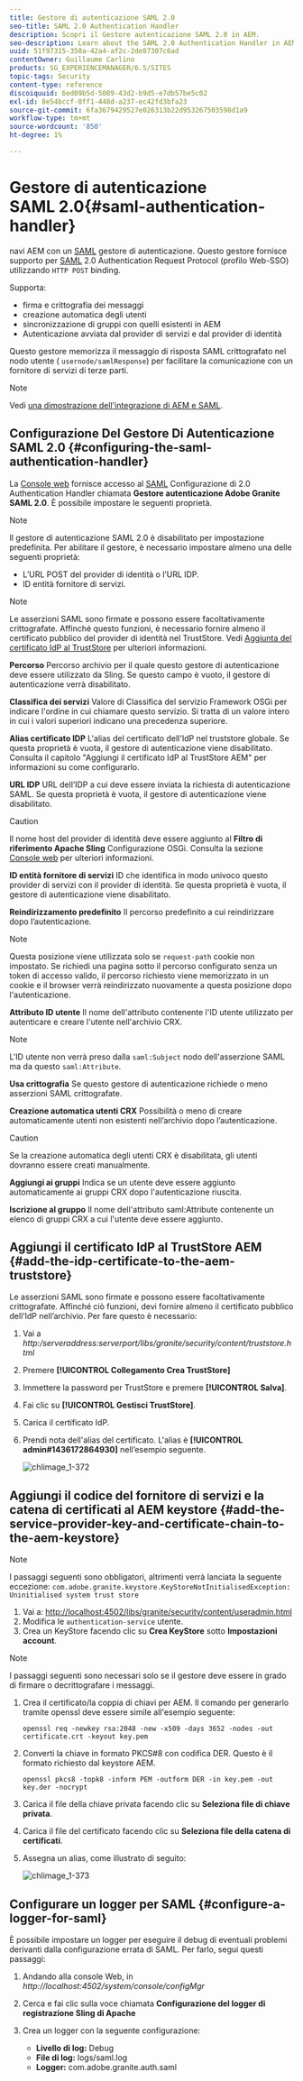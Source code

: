 ```yaml
---
title: Gestore di autenticazione SAML 2.0
seo-title: SAML 2.0 Authentication Handler
description: Scopri il Gestore autenticazione SAML 2.0 in AEM.
seo-description: Learn about the SAML 2.0 Authentication Handler in AEM.
uuid: 51f97315-350a-42a4-af2c-2de87307c6ad
contentOwner: Guillaume Carlino
products: SG_EXPERIENCEMANAGER/6.5/SITES
topic-tags: Security
content-type: reference
discoiquuid: 6ed09b5d-5089-43d2-b9d5-e7db57be5c02
exl-id: 8e54bccf-0ff1-448d-a237-ec42fd3bfa23
source-git-commit: 6fa3679429527e026313b22d953267503598d1a9
workflow-type: tm+mt
source-wordcount: '850'
ht-degree: 1%

---
```


# Gestore di autenticazione SAML 2.0{#saml-authentication-handler}

navi AEM con un [SAML](https://saml.xml.org/saml-specifications) gestore di autenticazione. Questo gestore fornisce supporto per [SAML](https://saml.xml.org/saml-specifications) 2.0 Authentication Request Protocol (profilo Web-SSO) utilizzando `HTTP POST` binding.

Supporta:

* firma e crittografia dei messaggi
* creazione automatica degli utenti
* sincronizzazione di gruppi con quelli esistenti in AEM
* Autenticazione avviata dal provider di servizi e dal provider di identità

Questo gestore memorizza il messaggio di risposta SAML crittografato nel nodo utente ( `usernode/samlResponse`) per facilitare la comunicazione con un fornitore di servizi di terze parti.

>[!NOTE]
>
>Vedi [una dimostrazione dell&#39;integrazione di AEM e SAML](https://experienceleague.adobe.com/docs/experience-cloud-kcs/kbarticles/KA-17481.html).

## Configurazione Del Gestore Di Autenticazione SAML 2.0 {#configuring-the-saml-authentication-handler}

La [Console web](/help/sites-deploying/configuring-osgi.md) fornisce accesso al [SAML](https://saml.xml.org/saml-specifications) Configurazione di 2.0 Authentication Handler chiamata **Gestore autenticazione Adobe Granite SAML 2.0**. È possibile impostare le seguenti proprietà.

>[!NOTE]
>
>Il gestore di autenticazione SAML 2.0 è disabilitato per impostazione predefinita. Per abilitare il gestore, è necessario impostare almeno una delle seguenti proprietà:
>
>* L’URL POST del provider di identità o l’URL IDP.
>* ID entità fornitore di servizi.
>


>[!NOTE]
>
>Le asserzioni SAML sono firmate e possono essere facoltativamente crittografate. Affinché questo funzioni, è necessario fornire almeno il certificato pubblico del provider di identità nel TrustStore. Vedi [Aggiunta del certificato IdP al TrustStore](/help/sites-administering/saml-2-0-authenticationhandler.md#add-the-idp-certificate-to-the-aem-truststore) per ulteriori informazioni.

**Percorso** Percorso archivio per il quale questo gestore di autenticazione deve essere utilizzato da Sling. Se questo campo è vuoto, il gestore di autenticazione verrà disabilitato.

**Classifica dei servizi** Valore di Classifica del servizio Framework OSGi per indicare l&#39;ordine in cui chiamare questo servizio. Si tratta di un valore intero in cui i valori superiori indicano una precedenza superiore.

**Alias certificato IDP** L&#39;alias del certificato dell&#39;IdP nel truststore globale. Se questa proprietà è vuota, il gestore di autenticazione viene disabilitato. Consulta il capitolo &quot;Aggiungi il certificato IdP al TrustStore AEM&quot; per informazioni su come configurarlo.

**URL IDP** URL dell’IDP a cui deve essere inviata la richiesta di autenticazione SAML. Se questa proprietà è vuota, il gestore di autenticazione viene disabilitato.

>[!CAUTION]
>
>Il nome host del provider di identità deve essere aggiunto al **Filtro di riferimento Apache Sling** Configurazione OSGi. Consulta la sezione [Console web](/help/sites-deploying/configuring-osgi.md) per ulteriori informazioni.

**ID entità fornitore di servizi** ID che identifica in modo univoco questo provider di servizi con il provider di identità. Se questa proprietà è vuota, il gestore di autenticazione viene disabilitato.

**Reindirizzamento predefinito** Il percorso predefinito a cui reindirizzare dopo l’autenticazione.

>[!NOTE]
>
>Questa posizione viene utilizzata solo se `request-path` cookie non impostato. Se richiedi una pagina sotto il percorso configurato senza un token di accesso valido, il percorso richiesto viene memorizzato in un cookie
>e il browser verrà reindirizzato nuovamente a questa posizione dopo l&#39;autenticazione.

**Attributo ID utente** Il nome dell&#39;attributo contenente l&#39;ID utente utilizzato per autenticare e creare l&#39;utente nell&#39;archivio CRX.

>[!NOTE]
>
>L&#39;ID utente non verrà preso dalla `saml:Subject` nodo dell&#39;asserzione SAML ma da questo `saml:Attribute`.

**Usa crittografia** Se questo gestore di autenticazione richiede o meno asserzioni SAML crittografate.

**Creazione automatica utenti CRX** Possibilità o meno di creare automaticamente utenti non esistenti nell’archivio dopo l’autenticazione.

>[!CAUTION]
>
>Se la creazione automatica degli utenti CRX è disabilitata, gli utenti dovranno essere creati manualmente.

**Aggiungi ai gruppi** Indica se un utente deve essere aggiunto automaticamente ai gruppi CRX dopo l&#39;autenticazione riuscita.

**Iscrizione al gruppo** Il nome dell&#39;attributo saml:Attribute contenente un elenco di gruppi CRX a cui l&#39;utente deve essere aggiunto.

## Aggiungi il certificato IdP al TrustStore AEM {#add-the-idp-certificate-to-the-aem-truststore}

Le asserzioni SAML sono firmate e possono essere facoltativamente crittografate. Affinché ciò funzioni, devi fornire almeno il certificato pubblico dell’IdP nell’archivio. Per fare questo è necessario:

1. Vai a *http:/serveraddress:serverport/libs/granite/security/content/truststore.html*
1. Premere **[!UICONTROL Collegamento Crea TrustStore]**
1. Immettere la password per TrustStore e premere **[!UICONTROL Salva]**.
1. Fai clic su **[!UICONTROL Gestisci TrustStore]**.
1. Carica il certificato IdP.
1. Prendi nota dell&#39;alias del certificato. L&#39;alias è **[!UICONTROL admin#1436172864930]** nell’esempio seguente.

   ![chlimage_1-372](assets/chlimage_1-372.png)

## Aggiungi il codice del fornitore di servizi e la catena di certificati al AEM keystore {#add-the-service-provider-key-and-certificate-chain-to-the-aem-keystore}

>[!NOTE]
>
>I passaggi seguenti sono obbligatori, altrimenti verrà lanciata la seguente eccezione: `com.adobe.granite.keystore.KeyStoreNotInitialisedException: Uninitialised system trust store`

1. Vai a: [http://localhost:4502/libs/granite/security/content/useradmin.html](http://localhost:4502/libs/granite/security/content/useradmin.html)
1. Modifica le `authentication-service` utente.
1. Crea un KeyStore facendo clic su **Crea KeyStore** sotto **Impostazioni account**.

>[!NOTE]
>
>I passaggi seguenti sono necessari solo se il gestore deve essere in grado di firmare o decrittografare i messaggi.

1. Crea il certificato/la coppia di chiavi per AEM. Il comando per generarlo tramite openssl deve essere simile all&#39;esempio seguente:

   `openssl req -newkey rsa:2048 -new -x509 -days 3652 -nodes -out certificate.crt -keyout key.pem`

1. Converti la chiave in formato PKCS#8 con codifica DER. Questo è il formato richiesto dal keystore AEM.

   `openssl pkcs8 -topk8 -inform PEM -outform DER -in key.pem -out key.der -nocrypt`

1. Carica il file della chiave privata facendo clic su **Seleziona file di chiave privata**.
1. Carica il file del certificato facendo clic su **Seleziona file della catena di certificati**.
1. Assegna un alias, come illustrato di seguito:

   ![chlimage_1-373](assets/chlimage_1-373.png)

## Configurare un logger per SAML {#configure-a-logger-for-saml}

È possibile impostare un logger per eseguire il debug di eventuali problemi derivanti dalla configurazione errata di SAML. Per farlo, segui questi passaggi:

1. Andando alla console Web, in *http://localhost:4502/system/console/configMgr*
1. Cerca e fai clic sulla voce chiamata **Configurazione del logger di registrazione Sling di Apache**
1. Crea un logger con la seguente configurazione:

   * **Livello di log:** Debug
   * **File di log:** logs/saml.log
   * **Logger:** com.adobe.granite.auth.saml

